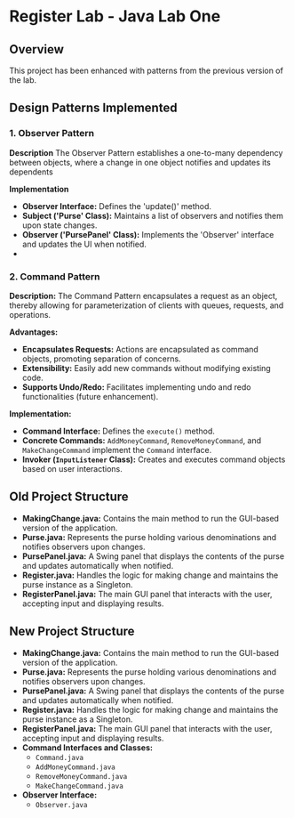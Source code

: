 # Register Lab - Java Lab One

## Overview
This project has been enhanced with patterns from the previous version of the lab.

## Design Patterns Implemented

### 1. Observer Pattern
**Description**
The Observer Pattern establishes a one-to-many dependency between objects, where a change in one object notifies and updates its dependents

**Implementation**
- **Observer Interface:** Defines the 'update()' method. 
- **Subject ('Purse' Class):** Maintains a list of observers and notifies them upon state changes. 
- **Observer ('PursePanel' Class):** Implements the 'Observer' interface and updates the UI when notified.
- 
### 2. Command Pattern
**Description:**
The Command Pattern encapsulates a request as an object, thereby allowing for parameterization of clients with queues, requests, and operations.

**Advantages:**
- **Encapsulates Requests:** Actions are encapsulated as command objects, promoting separation of concerns.
- **Extensibility:** Easily add new commands without modifying existing code.
- **Supports Undo/Redo:** Facilitates implementing undo and redo functionalities (future enhancement).

**Implementation:**
- **Command Interface:** Defines the `execute()` method.
- **Concrete Commands:** `AddMoneyCommand`, `RemoveMoneyCommand`, and `MakeChangeCommand` implement the `Command` interface.
- **Invoker (`InputListener` Class):** Creates and executes command objects based on user interactions.

## Old Project Structure
- **MakingChange.java:** Contains the main method to run the GUI-based version of the application.
- **Purse.java:** Represents the purse holding various denominations and notifies observers upon changes.
- **PursePanel.java:** A Swing panel that displays the contents of the purse and updates automatically when notified.
- **Register.java:** Handles the logic for making change and maintains the purse instance as a Singleton.
- **RegisterPanel.java:** The main GUI panel that interacts with the user, accepting input and displaying results.


## New Project Structure
- **MakingChange.java:** Contains the main method to run the GUI-based version of the application.
- **Purse.java:** Represents the purse holding various denominations and notifies observers upon changes.
- **PursePanel.java:** A Swing panel that displays the contents of the purse and updates automatically when notified.
- **Register.java:** Handles the logic for making change and maintains the purse instance as a Singleton.
- **RegisterPanel.java:** The main GUI panel that interacts with the user, accepting input and displaying results.
- **Command Interfaces and Classes:**
  - `Command.java`
  - `AddMoneyCommand.java`
  - `RemoveMoneyCommand.java`
  - `MakeChangeCommand.java`
- **Observer Interface:**
  - `Observer.java`

